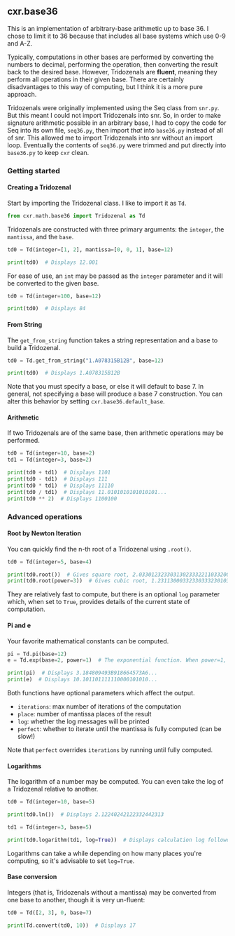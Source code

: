 ## cxr.base36

This is an implementation of arbitrary-base arithmetic up to base 36. I chose to limit it to 36 because that includes all base systems which use 0-9 and A-Z.

Typically, computations in other bases are performed by converting the numbers to decimal, performing the operation, then converting the result back to the desired base. However, Tridozenals are __fluent__, meaning they perform all operations in their given base. There are certainly disadvantages to this way of computing, but I think it is a more pure approach.

Tridozenals were originally implemented using the Seq class from `snr.py`. But this meant I could not import Tridozenals into snr. So, in order to make signature arithmetic possible in an arbitrary base, I had to copy the code for Seq into its own file, `seq36.py`, then import _that_ into `base36.py` instead of all of snr. This allowed me to import Tridozenals into snr without an import loop. Eventually the contents of `seq36.py` were trimmed and put directly into `base36.py` to keep `cxr` clean.

### Getting started

#### Creating a Tridozenal

Start by importing the Tridozenal class. I like to import it as `Td`.

```python
from cxr.math.base36 import Tridozenal as Td
```

Tridozenals are constructed with three primary arguments: the `integer`, the `mantissa`, and the `base`.

```python
td0 = Td(integer=[1, 2], mantissa=[0, 0, 1], base=12)

print(td0)  # Displays 12.001
```

For ease of use, an `int` may be passed as the `integer` parameter and it will be converted to the given base.

```python
td0 = Td(integer=100, base=12)

print(td0)  # Displays 84
```

#### From String

The `get_from_string` function takes a string representation and a base to build a Tridozenal.

```python
td0 = Td.get_from_string("1.A078315B12B", base=12)

print(td0)  # Displays 1.A078315B12B
```

Note that you must specify a base, or else it will default to base 7. In general, not specifying a base will produce a base 7 construction. You can alter this behavior by setting `cxr.base36.default_base`.

#### Arithmetic

If two Tridozenals are of the same base, then arithmetic operations may be performed.

```python
td0 = Td(integer=10, base=2)
td1 = Td(integer=3, base=2)

print(td0 + td1)  # Displays 1101
print(td0 - td1)  # Displays 111
print(td0 * td1)  # Displays 11110
print(td0 / td1)  # Displays 11.0101010101010101...
print(td0 ** 2)  # Displays 1100100
```

### Advanced operations

#### Root by Newton Iteration

You can quickly find the n-th root of a Tridozenal using `.root()`.

```python
td0 = Td(integer=5, base=4)

print(td0.root())  # Gives square root, 2.03301232330313023332211033200...
print(td0.root(power=3))  # Gives cubic root, 1.231130003323303332301031032302...
```

They are relatively fast to compute, but there is an optional `log` parameter which, when set to `True`, provides details of the current state of computation.

#### Pi and e

Your favorite mathematical constants can be computed.

```python
pi = Td.pi(base=12)
e = Td.exp(base=2, power=1)  # The exponential function. When power=1, then it gives e

print(pi)  # Displays 3.184809493B918664573A6...
print(e)  # Displays 10.101101111110000101010...
```

Both functions have optional parameters which affect the output.

* `iterations`: max number of iterations of the computation
* `place`: number of mantissa places of the result
* `log`: whether the log messages will be printed
* `perfect`: whether to iterate until the mantissa is fully computed (can be slow!)

Note that `perfect` overrides `iterations` by running until fully computed.

#### Logarithms

The logarithm of a number may be computed. You can even take the log of a Tridozenal relative to another.

```python
td0 = Td(integer=10, base=5)

print(td0.ln())  # Displays 2.12240242122332442313

td1 = Td(integer=3, base=5)

print(td0.logarithm(td1, log=True))  # Displays calculation log followed by 2.02144322102013024103
```

Logarithms can take a while depending on how many places you're computing, so it's advisable to set `log=True`.

#### Base conversion

Integers (that is, Tridozenals without a mantissa) may be converted from one base to another, though it is very un-fluent:

```python
td0 = Td([2, 3], 0, base=7)

print(Td.convert(td0, 10))  # Displays 17
```